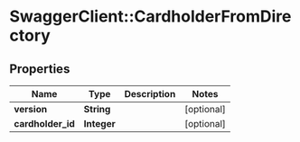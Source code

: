 # SwaggerClient::CardholderFromDirectory

## Properties
Name | Type | Description | Notes
------------ | ------------- | ------------- | -------------
**version** | **String** |  | [optional] 
**cardholder_id** | **Integer** |  | [optional] 


